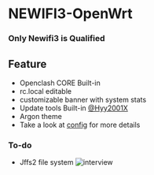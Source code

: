 # NEWIFI3-OpenWrt
### Only Newifi3 is Qualified
## Feature
+ Openclash CORE Built-in
+ rc.local editable
+ customizable banner with system stats
+ Update tools Built-in [@Hyy2001X](https://Github.com/Hyy2001X)
+ Argon theme
+ Take a look at [config](Configs/d-team_newifi-d2) for more details
### To-do
- Jffs2 file system
![interview](https://github.com/wmyfelix/NEWIFI3/blob/master/banner.png?raw=true)
 

